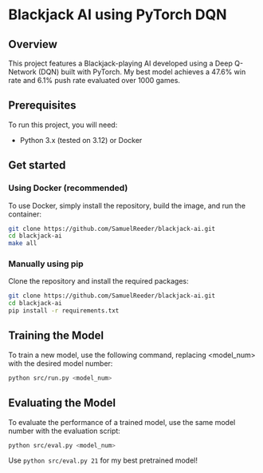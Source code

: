 # Blackjack AI using PyTorch DQN

## Overview

This project features a Blackjack-playing AI developed using a Deep Q-Network (DQN) built with PyTorch. My best model achieves a 47.6% win rate and 6.1% push rate evaluated over 1000 games.

## Prerequisites

To run this project, you will need:

- Python 3.x (tested on 3.12) or Docker

## Get started

### Using Docker (recommended)

To use Docker, simply install the repository, build the image, and run the container:

```bash
git clone https://github.com/SamuelReeder/blackjack-ai.git
cd blackjack-ai
make all
```

### Manually using pip

Clone the repository and install the required packages:

```bash
git clone https://github.com/SamuelReeder/blackjack-ai.git
cd blackjack-ai
pip install -r requirements.txt
```

## Training the Model

To train a new model, use the following command, replacing <model_num> with the desired model number:

```bash
python src/run.py <model_num>
```

## Evaluating the Model

To evaluate the performance of a trained model, use the same model number with the evaluation script:

```bash
python src/eval.py <model_num>
```

Use `python src/eval.py 21` for my best pretrained model!
